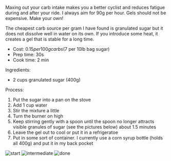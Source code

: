 
Maxing out your carb intake makes you a better cyclist and reduces fatigue during and after your ride. I always aim for 90g per hour. Gels should not be expensive. Make your own!

The cheapest carb source per gram I have found is granulated sugar but it does not dissolve well in water on its own. If you introduce some heat, it creates a gel that is stable for a long time.

- Cost: $0.15 per 100 g carbs ($7 per 10lb bag sugar)
- Prep time: 30s
- Cook time: 2 min

Ingredients:

- 2 cups granulated sugar (400g)

Process:

1. Put the sugar into a pan on the stove
1. Add 1 cup water
1. Stir the mixture a little
1. Turn the burner on high
1. Keep stirring gently with a spoon until the spoon no longer attracts visible granules of sugar (see the pictures below) about 1.5 minutes
1. Leave the gel out to cool or put it in a refrigeratoe
1. Put in some sort of container. I currently use a corn syrup bottle (holds all 400g) and put it in my back pocket



![start](../assets/7/start.jpg)
![intermediate](../assets/7/intermediate.jpg)
![done](../assets/7/done.jpg)